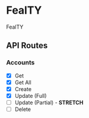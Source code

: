 # FealTY

FealTY

## API Routes

### Accounts

- [x] Get
- [x] Get All
- [x] Create
- [x] Update (Full)
- [ ] Update (Partial) - **STRETCH**
- [ ] Delete
